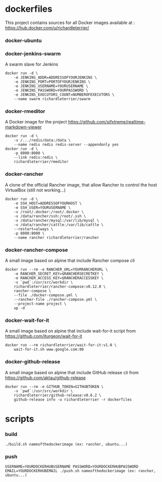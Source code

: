 # dockerfiles

This project contains sources for all Docker images available at : <https://hub.docker.com/u/richardleterrier/>

### docker-ubuntu

### docker-jenkins-swarm

A swarm slave for Jenkins

	docker run -d \
		-e JENKINS_ADDR=ADDRESSOFYOURJENKINS \
		-e JENKINS_PORT=PORTOFYOURJENKINS \
		-e JENKINS_USERNAME=YOURUSERNAME \
		-e JENKINS_PASSWORD=YOURPASSWORD \
		-e JENKINS_EXECUTORS_COUNT=NUMBEROFEXECUTORS \
		--name swarm richardleterrier/swarm

### docker-rmeditor

A Docker image for the project <https://github.com/sifxtreme/realtime-markdown-viewer>

	docker run -d \
		-v /.../redis/data:/data \
		--name redis redis redis-server --appendonly yes
	docker run -d \
		-p 8000:8000 \
		--link redis:redis \
		richardleterrier/rmeditor

### docker-rancher

A clone of the official Rancher image, that allow Rancher to control the host VirtualBox (still not working...)

	docker run -d \
		-e SSH_HOST=ADDRESSOFYOURHOST \
		-e SSH_USER=YOURUSERNAME \
		-v /root/.docker:/root/.docker \
		-v /data/rancher/ssh:/root/.ssh \
		-v /data/rancher/mysql:/var/lib/mysql \
		-v /data/rancher/cattle:/var/lib/cattle \
		--restart=always \
		-p 8080:8080 \
		--name rancher richardleterrier/rancher

### docker-rancher-compose

A small image based on alpine that include Rancher compose cli

	docker run --rm -e RANCHER_URL=YOURRANCHERURL \
		-e RANCHER_SECRET_KEY=$RANCHERSECRETKEY \
		-e RANCHER_ACCESS_KEY=$RANCHERACCESSKEY \
		-v `pwd`:/usr/src/workdir \
		richardleterrier/rancher-compose:v0.12.0 \
		rancher-compose \
		--file ./docker-compose.yml \
		--rancher-file ./rancher-compose.yml \
		--project-name project \
		up -d

### docker-wait-for-it

A small image based on alpine that include wait-for-it script from <https://github.com/iturgeon/wait-for-it>

	docker run --rm richardleterrier/wait-for-it:v1.0 \
		wait-for-it.sh www.google.com:80	

### docker-github-release

A small image based on alpine that include GitHub release cli from <https://github.com/aktau/github-release>

	docker run --rm -e GITHUB_TOKEN=GITHUBTOKEN \
		-v `pwd`:/usr/src/workdir \
		richardleterrier/github-release:v0.6.2 \
		github-release info -u richardleterrier -r dockerfiles

# scripts

### build

	./build.sh nameofthedockerimage (ex: rancher, ubuntu...)

### push

	USERNAME=YOURDOCKERHUBUSERNAME PASSWORD=YOURDOCKERHUBPASSWORD EMAIL=YOURDOCKERHUBEMAIL ./push.sh nameofthedockerimage (ex: rancher, ubuntu...)
